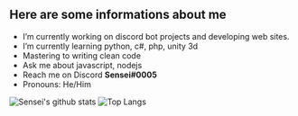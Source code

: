 ## Here are some informations about me

- I’m currently working on discord bot projects and developing web sites.
- I’m currently learning python, c#, php, unity 3d
- Mastering to writing clean code
- Ask me about javascript, nodejs
- Reach me on Discord **Sensei#0005**
- Pronouns: He/Him

![Sensei's github stats](https://github-readme-stats.vercel.app/api?username=Sensei-911&show_icons=true&theme=radical) ![Top Langs](https://github-readme-stats.vercel.app/api/top-langs/?username=Sensei-911&theme=radical)
